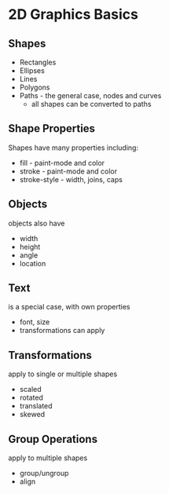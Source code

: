 # 2D Graphics Basics


## Shapes
* Rectangles
* Ellipses
* Lines
* Polygons
* Paths - the general case, nodes and curves
  * all shapes can be converted to paths


## Shape Properties
Shapes have many properties including:

* fill - paint-mode and color
* stroke - paint-mode and color 
* stroke-style - width, joins, caps


## Objects 
objects also have 

* width
* height
* angle
* location


## Text
is a special case, with own properties

* font, size
* transformations can apply


## Transformations
apply to single or multiple shapes

* scaled
* rotated
* translated
* skewed


## Group Operations
apply to multiple shapes

* group/ungroup
* align 
